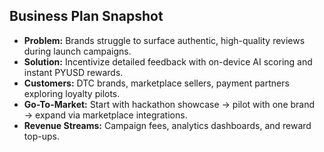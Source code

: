 ## Business Plan Snapshot

- **Problem:** Brands struggle to surface authentic, high-quality reviews during launch campaigns.
- **Solution:** Incentivize detailed feedback with on-device AI scoring and instant PYUSD rewards.
- **Customers:** DTC brands, marketplace sellers, payment partners exploring loyalty pilots.
- **Go-To-Market:** Start with hackathon showcase → pilot with one brand → expand via marketplace integrations.
- **Revenue Streams:** Campaign fees, analytics dashboards, and reward top-ups.
